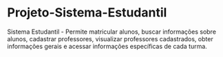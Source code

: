 # Projeto-Sistema-Estudantil
Sistema Estudantil -  Permite matricular alunos, buscar informações sobre alunos, cadastrar professores, visualizar professores cadastrados, obter informações gerais e acessar informações específicas de cada turma.
